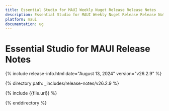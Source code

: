 ```yaml
---
title: Essential Studio for MAUI Weekly Nuget Release Release Notes  
description: Essential Studio for MAUI Weekly Nuget Release Release Notes  
platform: maui
documentation: ug
---
```


# Essential Studio for MAUI  Release Notes  

{% include release-info.html date="August 13, 2024"  version="v26.2.9" %} 

{% directory path: _includes/release-notes/v26.2.9 %}

{% include {{file.url}} %}

{% enddirectory %}